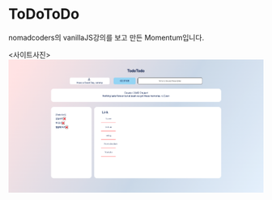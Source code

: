 # ToDoToDo

nomadcoders의 vanillaJS강의를 보고 만든 Momentum입니다.</br>


<사이트사진>
<img src="img/todotodoImg.png">
